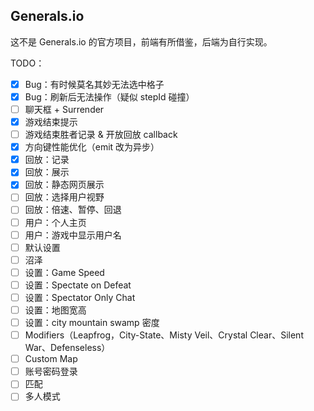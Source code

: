 ## Generals.io

这不是 Generals.io 的官方项目，前端有所借鉴，后端为自行实现。

TODO：

- [x] Bug：有时候莫名其妙无法选中格子
- [x] Bug：刷新后无法操作（疑似 stepId 碰撞）
- [ ] 聊天框 + Surrender
- [x] 游戏结束提示
- [ ] 游戏结束胜者记录 & 开放回放 callback
- [x] 方向键性能优化（emit 改为异步）
- [x] 回放：记录
- [x] 回放：展示
- [x] 回放：静态网页展示
- [ ] 回放：选择用户视野
- [ ] 回放：倍速、暂停、回退
- [ ] 用户：个人主页
- [ ] 用户：游戏中显示用户名
- [ ] 默认设置
- [ ] 沼泽
- [ ] 设置：Game Speed
- [ ] 设置：Spectate on Defeat
- [ ] 设置：Spectator Only Chat
- [ ] 设置：地图宽高
- [ ] 设置：city mountain swamp 密度
- [ ] Modifiers（Leapfrog，City-State、Misty Veil、Crystal Clear、Silent War、Defenseless）
- [ ] Custom Map
- [ ] 账号密码登录
- [ ] 匹配
- [ ] 多人模式
